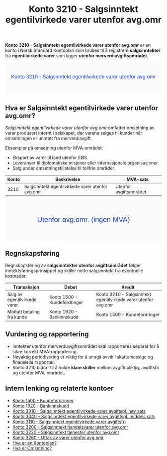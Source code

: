 ﻿---
title: "Konto 3210 - Salgsinntekt egentilvirkede varer utenfor avg.omr"
seoTitle: "Konto 3210 | Egentilvirkede varer utenfor MVA | Kontoplan"
description: "Konto 3210 brukes til å registrere salgsinntekter for egentilvirkede varer som ligger utenfor merverdiavgiftsområdet. Les om bruk av kontoen, bokføring og rapportering."
summary: "Konto 3210: salg av egentilvirkede varer utenfor MVA, bruk og bokføring."
---

**Konto 3210 - Salgsinntekt egentilvirkede varer utenfor avg.omr** er en konto i Norsk Standard Kontoplan som brukes til å registrere **salgsinntekter** fra **egentilvirkede varer** som ligger **utenfor merverdiavgiftsområdet**.

![Illustrasjon av Konto 3210 - Salgsinntekt egentilvirkede varer utenfor avg.omr](3210-salgsinntekt-egentilvirkede-varer-utenfor-avg-omr-image.svg)

## Hva er Salgsinntekt egentilvirkede varer utenfor avg.omr?

*Salgsinntekt egentilvirkede varer utenfor avg.omr* omfatter omsetning av varer produsert internt i selskapet, der varene selges til kunder når omsetningen er unntatt fra merverdiavgift.

Eksempler på omsetning utenfor MVA-området:
* Eksport av varer til land utenfor EØS.
* Leveranser til diplomatiske misjoner eller internasjonale organisasjoner.
* Salg under omsetningstillatelse til tollfrie områder.

| Konto | Beskrivelse                                               | MVA-sats               |
|-------|-----------------------------------------------------------|------------------------|
| 3210  | Salgsinntekt egentilvirkede varer utenfor avg.omr         | Utenfor avgiftsområdet |

![Utenfor avg.omr. (ingen MVA)](3210-mva-utenfor-avg-omr.svg)

## Regnskapsføring

Regnskapsføring av **salgsinntekter utenfor avgiftsområdet** følger inntektsføringsprinsippet og skiller netto salgsinntekt fra eventuelle kostnader.

| Transaksjon                   | Debet                        | Kredit                                                |
|-------------------------------|------------------------------|-------------------------------------------------------|
| Salg av egentilvirkede varer  | Konto 1500 - Kundefordringer | Konto 3210 - Salgsinntekt egentilvirkede varer utenfor avg.omr |
| Mottatt betaling fra kunde    | Konto 1920 - Bankinnskudd    | Konto 1500 - Kundefordringer                          |

## Vurdering og rapportering

* Inntekter utenfor merverdiavgiftsområdet skal rapporteres separat for å sikre korrekt MVA-rapportering.
* Nøyaktig periodisering er viktig for å unngå avvik i skattemessige og finansielle rapporter.
* Konto 3210 bidrar til å holde **klare skiller** mellom avgiftspliktig, avgiftsfri og utenfor MVA-området.

## Intern lenking og relaterte kontoer

* [Konto 1500 - Kundefordringer](/blogs/kontoplan/1500-kundefordringer "Konto 1500 - Kundefordringer")
* [Konto 1920 - Bankinnskudd](/blogs/kontoplan/1920-bankinnskudd "Konto 1920 - Bankinnskudd")
* [Konto 3010 - Salgsinntekt egentilvirkede varer avgiftspl. høy sats](/blogs/kontoplan/3010-salgsinntekt-egentilvirkede-varer-avgiftspl-hoy-sats "Konto 3010 - Salgsinntekt egentilvirkede varer avgiftspl. høy sats")
* [Konto 3040 - Salgsinntekt egentilvirkede varer avgiftspl. middels sats](/blogs/kontoplan/3040-salgsinntekt-egentilvirkede-varer-avgiftspl-middels-sats "Konto 3040 - Salgsinntekt egentilvirkede varer avgiftspl. middels sats")
* [Konto 3110 - Salgsinntekt egentilvirkede varer avgiftsfri](/blogs/kontoplan/3110-salgsinntekt-egentilvirkede-varer-avgiftsfri "Konto 3110 - Salgsinntekt egentilvirkede varer avgiftsfri")
* [Konto 3200 - Salgsinntekt handelsvarer utenfor avg.omr](/blogs/kontoplan/3200-salgsinntekt-handelsvarer-utenfor-avg-omr "Konto 3200 - Salgsinntekt handelsvarer utenfor avg.omr")
* [Konto 3220 - Salgsinntekt tjenester utenfor avg.omr](/blogs/kontoplan/3220-salgsinntekt-tjenester-utenfor-avg-omr "Konto 3220 - Salgsinntekt tjenester utenfor avg.omr")
* [Konto 3260 - Uttak av varer utenfor avg.omr](/blogs/kontoplan/3260-uttak-av-varer-utenfor-avg-omr "Konto 3260 - Uttak av varer utenfor avg.omr")
* [Hva er en Kontoplan?](/blogs/regnskap/hva-er-kontoplan "Hva er en Kontoplan? Komplett Guide til Kontoplaner i Norsk Regnskap")
* [Hva er Omsetning?](/blogs/regnskap/hva-er-omsetning "Hva er Omsetning? Komplett Guide til Omsetning i Regnskap og Skatt")






